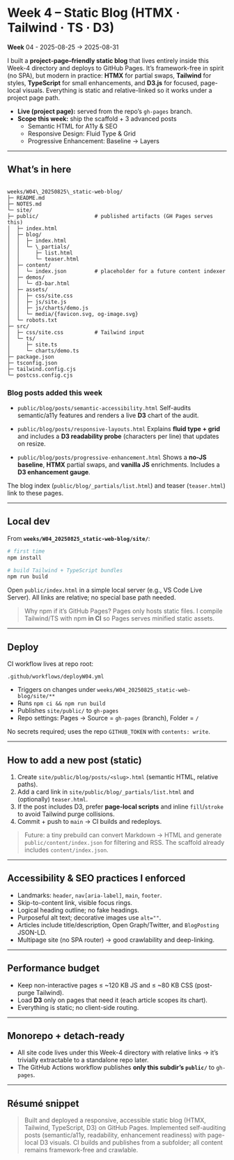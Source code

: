 # Week 4 – Static Blog (HTMX · Tailwind · TS · D3)

**Week** 04 - 2025-08-25 → 2025-08-31

I built a **project-page–friendly static blog** that lives entirely inside this Week-4 directory and deploys to GitHub Pages. It’s framework-free in spirit (no SPA), but modern in practice: **HTMX** for partial swaps, **Tailwind** for styles, **TypeScript** for small enhancements, and **D3.js** for focused, page-local visuals. Everything is static and relative-linked so it works under a project page path.

- **Live (project page):** served from the repo’s `gh-pages` branch.
- **Scope this week:** ship the scaffold + 3 advanced posts
  - Semantic HTML for A11y & SEO
  - Responsive Design: Fluid Type & Grid
  - Progressive Enhancement: Baseline → Layers

---

## What’s in here

```

weeks/W04\_20250825\_static-web-blog/
├─ README.md
├─ NOTES.md
└─ site/
├─ public/                  # published artifacts (GH Pages serves this)
│  ├─ index.html
│  ├─ blog/
│  │  ├─ index.html
│  │  └─ \_partials/
│  │     ├─ list.html
│  │     └─ teaser.html
│  ├─ content/
│  │  └─ index.json         # placeholder for a future content indexer
│  ├─ demos/
│  │  └─ d3-bar.html
│  ├─ assets/
│  │  ├─ css/site.css
│  │  ├─ js/site.js
│  │  ├─ js/charts/demo.js
│  │  └─ media/{favicon.svg, og-image.svg}
│  └─ robots.txt
├─ src/
│  ├─ css/site.css          # Tailwind input
│  └─ ts/
│     ├─ site.ts
│     └─ charts/demo.ts
├─ package.json
├─ tsconfig.json
├─ tailwind.config.cjs
└─ postcss.config.cjs

```

### Blog posts added this week

- `public/blog/posts/semantic-accessibility.html`
  Self-audits semantic/a11y features and renders a live **D3** chart of the audit.

- `public/blog/posts/responsive-layouts.html`
  Explains **fluid type + grid** and includes a **D3 readability probe** (characters per line) that updates on resize.

- `public/blog/posts/progressive-enhancement.html`
  Shows a **no-JS baseline**, **HTMX** partial swaps, and **vanilla JS** enrichments. Includes a **D3 enhancement gauge**.

The blog index (`public/blog/_partials/list.html`) and teaser (`teaser.html`) link to these pages.

---

## Local dev

From **`weeks/W04_20250825_static-web-blog/site/`**:

```bash
# first time
npm install

# build Tailwind + TypeScript bundles
npm run build
````

Open `public/index.html` in a simple local server (e.g., VS Code Live Server). All links are relative; no special base path needed.

> Why npm if it’s GitHub Pages?
> Pages only hosts static files. I compile Tailwind/TS with npm **in CI** so Pages serves minified static assets.

---

## Deploy

CI workflow lives at repo root:

```
.github/workflows/deployW04.yml
```

* Triggers on changes under `weeks/W04_20250825_static-web-blog/site/**`
* Runs `npm ci && npm run build`
* Publishes `site/public/` to `gh-pages`
* Repo settings: Pages → Source = `gh-pages` (branch), Folder = `/`

No secrets required; uses the repo `GITHUB_TOKEN` with `contents: write`.

---

## How to add a new post (static)

1. Create `site/public/blog/posts/<slug>.html` (semantic HTML, relative paths).
2. Add a card link in `site/public/blog/_partials/list.html` and (optionally) `teaser.html`.
3. If the post includes D3, prefer **page-local scripts** and inline `fill`/`stroke` to avoid Tailwind purge collisions.
4. Commit + push to `main` → CI builds and redeploys.

> Future: a tiny prebuild can convert Markdown → HTML and generate `public/content/index.json` for filtering and RSS. The scaffold already includes `content/index.json`.

---

## Accessibility & SEO practices I enforced

* Landmarks: `header`, `nav[aria-label]`, `main`, `footer`.
* Skip-to-content link, visible focus rings.
* Logical heading outline; no fake headings.
* Purposeful alt text; decorative images use `alt=""`.
* Articles include title/description, Open Graph/Twitter, and `BlogPosting` JSON-LD.
* Multipage site (no SPA router) → good crawlability and deep-linking.

---

## Performance budget

* Keep non-interactive pages ≤ \~120 KB JS and ≤ \~80 KB CSS (post-purge Tailwind).
* Load **D3** only on pages that need it (each article scopes its chart).
* Everything is static; no client-side routing.

---

## Monorepo + detach-ready

* All site code lives under this Week-4 directory with relative links → it’s trivially extractable to a standalone repo later.
* The GitHub Actions workflow publishes **only this subdir’s `public/`** to `gh-pages`.

---

## Résumé snippet

> Built and deployed a responsive, accessible static blog (HTMX, Tailwind, TypeScript, D3) on GitHub Pages. Implemented self-auditing posts (semantic/a11y, readability, enhancement readiness) with page-local D3 visuals. CI builds and publishes from a subfolder; all content remains framework-free and crawlable.
